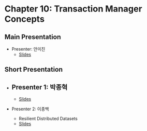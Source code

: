 # Chapter 10: Transaction Manager Concepts

## Main Presentation 

- Presenter: 안미진
  - [Slides](slides/ch10-transaction-manager-concepts.pdf)

## Short Presentation

- Presenter 1: 박종혁
  - 
  - [Slides](slides/ch10-mini-transaction-at-MySQL.pdf)
  
- Presenter 2: 이종백
  - Resilient Distributed Datasets
  - [Slides](slides/ch10-resilient-distributed-datasets.pdf)
